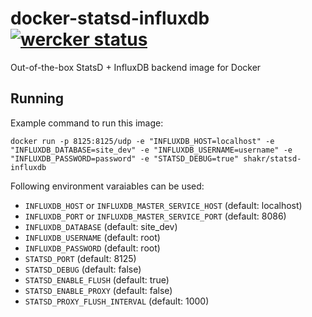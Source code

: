 docker-statsd-influxdb [![wercker status](https://app.wercker.com/status/eb092421caa7bd703ac332444f7e978b/s "wercker status")](https://app.wercker.com/project/bykey/eb092421caa7bd703ac332444f7e978b)
======================

Out-of-the-box StatsD + InfluxDB backend image for Docker


## Running

Example command to run this image:

    docker run -p 8125:8125/udp -e "INFLUXDB_HOST=localhost" -e "INFLUXDB_DATABASE=site_dev" -e "INFLUXDB_USERNAME=username" -e "INFLUXDB_PASSWORD=password" -e "STATSD_DEBUG=true" shakr/statsd-influxdb

Following environment varaiables can be used:

- `INFLUXDB_HOST` or `INFLUXDB_MASTER_SERVICE_HOST` (default: localhost)
- `INFLUXDB_PORT` or `INFLUXDB_MASTER_SERVICE_PORT` (default: 8086)
- `INFLUXDB_DATABASE` (default: site_dev)
- `INFLUXDB_USERNAME` (default: root)
- `INFLUXDB_PASSWORD` (default: root)
- `STATSD_PORT` (default: 8125)
- `STATSD_DEBUG` (default: false)
- `STATSD_ENABLE_FLUSH` (default: true)
- `STATSD_ENABLE_PROXY` (default: false)
- `STATSD_PROXY_FLUSH_INTERVAL` (default: 1000)